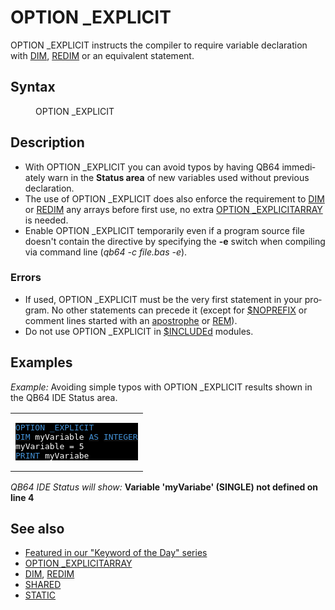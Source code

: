 <style>pre.codeide, pre.outputfixed, .outputcrt0 { background-color: #000 !important; color: #FFF !important; }</style><!DOCTYPE html>
<html class="client-nojs" dir="ltr" lang="en">
<head>
<title>OPTION _EXPLICIT - QB64 Phoenix Edition Wiki</title>
</head>
<body class="mediawiki ltr sitedir-ltr mw-hide-empty-elt ns-0 ns-subject page-OPTION_EXPLICIT rootpage-OPTION_EXPLICIT skin-vector action-view skin-vector-legacy vector-feature-language-in-header-enabled vector-feature-language-in-main-page-header-disabled vector-feature-language-alert-in-sidebar-disabled vector-feature-sticky-header-disabled vector-feature-sticky-header-edit-disabled vector-feature-table-of-contents-disabled vector-feature-visual-enhancement-next-disabled">
<div class="mw-body" id="content" role="main">
<a id="top"></a>
<h1 class="firstHeading mw-first-heading" id="firstHeading">OPTION _EXPLICIT</h1>
<div class="vector-body" id="bodyContent">
<div class="mw-body-content mw-content-ltr" dir="ltr" id="mw-content-text" lang="en"><div class="mw-parser-output"><p><a class="mw-selflink selflink">OPTION _EXPLICIT</a> instructs the compiler to require variable declaration with <a href="DIM" title="DIM">DIM</a>, <a href="REDIM" title="REDIM">REDIM</a> or an equivalent statement.
</p>
<h2><span class="mw-headline" id="Syntax">Syntax</span></h2>
<dl><dd><a class="mw-selflink selflink">OPTION _EXPLICIT</a></dd></dl>
<p>
</p>
<h2><span class="mw-headline" id="Description">Description</span></h2>
<ul><li>With <a class="mw-selflink selflink">OPTION _EXPLICIT</a> you can avoid typos by having QB64 immediately warn in the <b>Status area</b> of new variables used without previous declaration.</li>
<li>The use of <a class="mw-selflink selflink">OPTION _EXPLICIT</a> does also enforce the requirement to <a href="DIM" title="DIM">DIM</a> or <a href="REDIM" title="REDIM">REDIM</a> any arrays before first use, no extra <a href="OPTION_EXPLICITARRAY" title="OPTION EXPLICITARRAY">OPTION _EXPLICITARRAY</a> is needed.</li>
<li>Enable <a class="mw-selflink selflink">OPTION _EXPLICIT</a> temporarily even if a program source file doesn't contain the directive by specifying the <b>-e</b> switch when compiling via command line (<i>qb64 -c file.bas -e</i>).</li></ul>
<h3><span class="mw-headline" id="Errors">Errors</span></h3>
<ul><li>If used, <a class="mw-selflink selflink">OPTION _EXPLICIT</a> must be the very first statement in your program. No other statements can precede it (except for <a href="$NOPREFIX" title="$NOPREFIX">$NOPREFIX</a> or comment lines started with an <a href="Apostrophe" title="Apostrophe">apostrophe</a> or <a href="REM" title="REM">REM</a>).</li>
<li>Do not use <a class="mw-selflink selflink">OPTION _EXPLICIT</a> in <a href="$INCLUDE" title="$INCLUDE">$INCLUDEd</a> modules.</li></ul>
<p>
</p>
<h2><span class="mw-headline" id="Examples">Examples</span></h2>
<p><i>Example:</i> Avoiding simple typos with <a class="mw-selflink selflink">OPTION _EXPLICIT</a> results shown in the QB64 IDE Status area.
</p>
<table cellpadding="15px" width="100%">
<tbody><tr>
<td><pre class="codeide"><a class="mw-selflink selflink"><span style="color:#4593D8;">OPTION _EXPLICIT</span></a>
<a href="DIM" title="DIM"><span style="color:#4593D8;">DIM</span></a> myVariable <a href="AS" title="AS"><span style="color:#4593D8;">AS</span></a> <a href="INTEGER" title="INTEGER"><span style="color:#4593D8;">INTEGER</span></a>
myVariable = 5
<a href="PRINT" title="PRINT"><span style="color:#4593D8;">PRINT</span></a> myVariabe
</pre>
</td></tr></tbody></table>
<p><i>QB64 IDE Status will show:</i>
<b>Variable 'myVariabe' (SINGLE) not defined on line 4</b>
</p>
<h2><span class="mw-headline" id="See_also">See also</span></h2>
<ul><li><a class="external text" href="https://qb64phoenix.com/forum/showthread.php?tid=1727" rel="nofollow">Featured in our "Keyword of the Day" series</a></li>
<li><a href="OPTION_EXPLICITARRAY" title="OPTION EXPLICITARRAY">OPTION _EXPLICITARRAY</a></li>
<li><a href="DIM" title="DIM">DIM</a>, <a href="REDIM" title="REDIM">REDIM</a></li>
<li><a href="SHARED" title="SHARED">SHARED</a></li>
<li><a href="STATIC" title="STATIC">STATIC</a></li></ul>
<p>
</p>
<!-- 
NewPP limit report
Cached time: 20240714132535
Cache expiry: 86400
Reduced expiry: false
Complications: [show‐toc]
CPU time usage: 0.021 seconds
Real time usage: 0.030 seconds
Preprocessor visited node count: 73/1000000
Post‐expand include size: 921/2097152 bytes
Template argument size: 66/2097152 bytes
Highest expansion depth: 3/100
Expensive parser function count: 0/100
Unstrip recursion depth: 0/20
Unstrip post‐expand size: 0/5000000 bytes
-->
<!--
Transclusion expansion time report (%,ms,calls,template)
100.00%   17.460      1 -total
 16.84%    2.941      1 Template:PageSyntax
 12.98%    2.267      1 Template:PageDescription
 11.82%    2.064      1 Template:CodeStart
 11.36%    1.983      5 Template:Cl
 10.67%    1.863      1 Template:PageExamples
 10.61%    1.853      1 Template:CodeEnd
 10.42%    1.820      1 Template:PageNavigation
 10.39%    1.814      1 Template:PageSeeAlso
-->
<!-- Saved in parser cache with key qb64pnix_mw19894-mwmb_:pcache:idhash:209-0!canonical and timestamp 20240714132535 and revision id 8936.
 -->
</div>
</div>
</div>
</div>
</body>
</html>